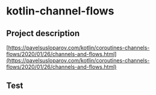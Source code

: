 # kotlin-channel-flows

## Project description

[https://pavelsusloparov.com/kotlin/coroutines-channels-flows/2020/01/26/channels-and-flows.html](https://pavelsusloparov.com/kotlin/coroutines-channels-flows/2020/01/26/channels-and-flows.html)

## Test
